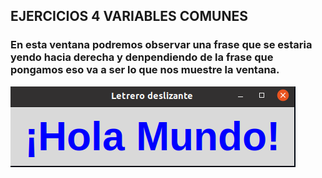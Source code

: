 ## EJERCICIOS 4 VARIABLES COMUNES
### En esta ventana podremos observar una frase que se estaria yendo hacia derecha y denpendiendo de la frase que pongamos eso va a ser lo que nos muestre la ventana.

![variables_control](variables_control.png "variables_control")